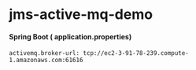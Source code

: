 # jms-active-mq-demo

#### Spring Boot ( application.properties)
```
activemq.broker-url: tcp://ec2-3-91-78-239.compute-1.amazonaws.com:61616
```

### 
